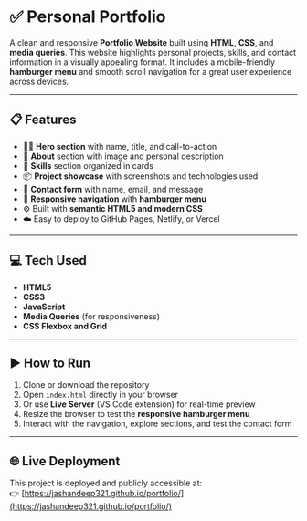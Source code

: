 # ✅ Personal Portfolio 

A clean and responsive **Portfolio Website** built using **HTML**, **CSS**, and **media queries**. This website highlights personal projects, skills, and contact information in a visually appealing format. It includes a mobile-friendly **hamburger menu** and smooth scroll navigation for a great user experience across devices.

---

## 📋 **Features**

- 🧑‍💻 **Hero section** with name, title, and call-to-action
- 📖 **About** section with image and personal description
- 🧠 **Skills** section organized in cards
- 📦 **Project showcase** with screenshots and technologies used
- 📨 **Contact form** with name, email, and message
- 📱 **Responsive navigation** with **hamburger menu**
- ⚙️ Built with **semantic HTML5 and modern CSS**
- ☁️ Easy to deploy to GitHub Pages, Netlify, or Vercel

---

## 💻 **Tech Used**

- **HTML5**  
- **CSS3**  
- **JavaScript**  
- **Media Queries** (for responsiveness)  
- **CSS Flexbox and Grid**

---

## ▶️ **How to Run**

1. Clone or download the repository  
2. Open `index.html` directly in your browser  
3. Or use **Live Server** (VS Code extension) for real-time preview  
4. Resize the browser to test the **responsive hamburger menu**  
5. Interact with the navigation, explore sections, and test the contact form  

---

## 🌐 Live Deployment

This project is deployed and publicly accessible at:  
👉 [https://jashandeep321.github.io/portfolio/](https://jashandeep321.github.io/portfolio/)


